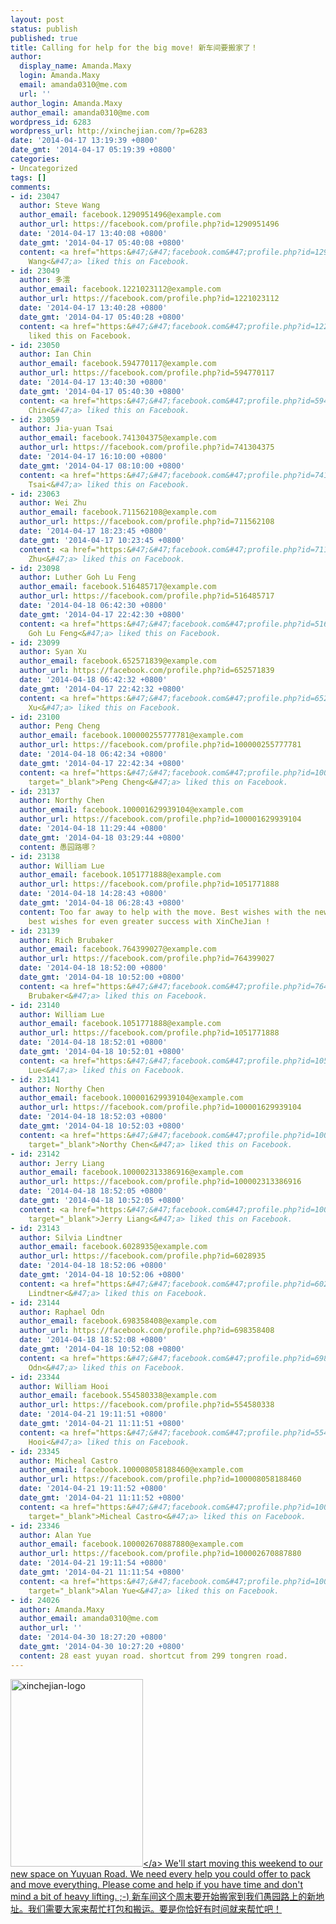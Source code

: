 ```yaml
---
layout: post
status: publish
published: true
title: Calling for help for the big move! 新车间要搬家了！
author:
  display_name: Amanda.Maxy
  login: Amanda.Maxy
  email: amanda0310@me.com
  url: ''
author_login: Amanda.Maxy
author_email: amanda0310@me.com
wordpress_id: 6283
wordpress_url: http://xinchejian.com/?p=6283
date: '2014-04-17 13:19:39 +0800'
date_gmt: '2014-04-17 05:19:39 +0800'
categories:
- Uncategorized
tags: []
comments:
- id: 23047
  author: Steve Wang
  author_email: facebook.1290951496@example.com
  author_url: https://facebook.com/profile.php?id=1290951496
  date: '2014-04-17 13:40:08 +0800'
  date_gmt: '2014-04-17 05:40:08 +0800'
  content: <a href="https:&#47;&#47;facebook.com&#47;profile.php?id=1290951496" target="_blank">Steve
    Wang<&#47;a> liked this on Facebook.
- id: 23049
  author: 多澐
  author_email: facebook.1221023112@example.com
  author_url: https://facebook.com/profile.php?id=1221023112
  date: '2014-04-17 13:40:28 +0800'
  date_gmt: '2014-04-17 05:40:28 +0800'
  content: <a href="https:&#47;&#47;facebook.com&#47;profile.php?id=1221023112" target="_blank">多澐<&#47;a>
    liked this on Facebook.
- id: 23050
  author: Ian Chin
  author_email: facebook.594770117@example.com
  author_url: https://facebook.com/profile.php?id=594770117
  date: '2014-04-17 13:40:30 +0800'
  date_gmt: '2014-04-17 05:40:30 +0800'
  content: <a href="https:&#47;&#47;facebook.com&#47;profile.php?id=594770117" target="_blank">Ian
    Chin<&#47;a> liked this on Facebook.
- id: 23059
  author: Jia-yuan Tsai
  author_email: facebook.741304375@example.com
  author_url: https://facebook.com/profile.php?id=741304375
  date: '2014-04-17 16:10:00 +0800'
  date_gmt: '2014-04-17 08:10:00 +0800'
  content: <a href="https:&#47;&#47;facebook.com&#47;profile.php?id=741304375" target="_blank">Jia-yuan
    Tsai<&#47;a> liked this on Facebook.
- id: 23063
  author: Wei Zhu
  author_email: facebook.711562108@example.com
  author_url: https://facebook.com/profile.php?id=711562108
  date: '2014-04-17 18:23:45 +0800'
  date_gmt: '2014-04-17 10:23:45 +0800'
  content: <a href="https:&#47;&#47;facebook.com&#47;profile.php?id=711562108" target="_blank">Wei
    Zhu<&#47;a> liked this on Facebook.
- id: 23098
  author: Luther Goh Lu Feng
  author_email: facebook.516485717@example.com
  author_url: https://facebook.com/profile.php?id=516485717
  date: '2014-04-18 06:42:30 +0800'
  date_gmt: '2014-04-17 22:42:30 +0800'
  content: <a href="https:&#47;&#47;facebook.com&#47;profile.php?id=516485717" target="_blank">Luther
    Goh Lu Feng<&#47;a> liked this on Facebook.
- id: 23099
  author: Syan Xu
  author_email: facebook.652571839@example.com
  author_url: https://facebook.com/profile.php?id=652571839
  date: '2014-04-18 06:42:32 +0800'
  date_gmt: '2014-04-17 22:42:32 +0800'
  content: <a href="https:&#47;&#47;facebook.com&#47;profile.php?id=652571839" target="_blank">Syan
    Xu<&#47;a> liked this on Facebook.
- id: 23100
  author: Peng Cheng
  author_email: facebook.100000255777781@example.com
  author_url: https://facebook.com/profile.php?id=100000255777781
  date: '2014-04-18 06:42:34 +0800'
  date_gmt: '2014-04-17 22:42:34 +0800'
  content: <a href="https:&#47;&#47;facebook.com&#47;profile.php?id=100000255777781"
    target="_blank">Peng Cheng<&#47;a> liked this on Facebook.
- id: 23137
  author: Northy Chen
  author_email: facebook.100001629939104@example.com
  author_url: https://facebook.com/profile.php?id=100001629939104
  date: '2014-04-18 11:29:44 +0800'
  date_gmt: '2014-04-18 03:29:44 +0800'
  content: 愚园路哪？
- id: 23138
  author: William Lue
  author_email: facebook.1051771888@example.com
  author_url: https://facebook.com/profile.php?id=1051771888
  date: '2014-04-18 14:28:43 +0800'
  date_gmt: '2014-04-18 06:28:43 +0800'
  content: Too far away to help with the move. Best wishes with the new location and
    best wishes for even greater success with XinCheJian !
- id: 23139
  author: Rich Brubaker
  author_email: facebook.764399027@example.com
  author_url: https://facebook.com/profile.php?id=764399027
  date: '2014-04-18 18:52:00 +0800'
  date_gmt: '2014-04-18 10:52:00 +0800'
  content: <a href="https:&#47;&#47;facebook.com&#47;profile.php?id=764399027" target="_blank">Rich
    Brubaker<&#47;a> liked this on Facebook.
- id: 23140
  author: William Lue
  author_email: facebook.1051771888@example.com
  author_url: https://facebook.com/profile.php?id=1051771888
  date: '2014-04-18 18:52:01 +0800'
  date_gmt: '2014-04-18 10:52:01 +0800'
  content: <a href="https:&#47;&#47;facebook.com&#47;profile.php?id=1051771888" target="_blank">William
    Lue<&#47;a> liked this on Facebook.
- id: 23141
  author: Northy Chen
  author_email: facebook.100001629939104@example.com
  author_url: https://facebook.com/profile.php?id=100001629939104
  date: '2014-04-18 18:52:03 +0800'
  date_gmt: '2014-04-18 10:52:03 +0800'
  content: <a href="https:&#47;&#47;facebook.com&#47;profile.php?id=100001629939104"
    target="_blank">Northy Chen<&#47;a> liked this on Facebook.
- id: 23142
  author: Jerry Liang
  author_email: facebook.100002313386916@example.com
  author_url: https://facebook.com/profile.php?id=100002313386916
  date: '2014-04-18 18:52:05 +0800'
  date_gmt: '2014-04-18 10:52:05 +0800'
  content: <a href="https:&#47;&#47;facebook.com&#47;profile.php?id=100002313386916"
    target="_blank">Jerry Liang<&#47;a> liked this on Facebook.
- id: 23143
  author: Silvia Lindtner
  author_email: facebook.6028935@example.com
  author_url: https://facebook.com/profile.php?id=6028935
  date: '2014-04-18 18:52:06 +0800'
  date_gmt: '2014-04-18 10:52:06 +0800'
  content: <a href="https:&#47;&#47;facebook.com&#47;profile.php?id=6028935" target="_blank">Silvia
    Lindtner<&#47;a> liked this on Facebook.
- id: 23144
  author: Raphael Odn
  author_email: facebook.698358408@example.com
  author_url: https://facebook.com/profile.php?id=698358408
  date: '2014-04-18 18:52:08 +0800'
  date_gmt: '2014-04-18 10:52:08 +0800'
  content: <a href="https:&#47;&#47;facebook.com&#47;profile.php?id=698358408" target="_blank">Raphael
    Odn<&#47;a> liked this on Facebook.
- id: 23344
  author: William Hooi
  author_email: facebook.554580338@example.com
  author_url: https://facebook.com/profile.php?id=554580338
  date: '2014-04-21 19:11:51 +0800'
  date_gmt: '2014-04-21 11:11:51 +0800'
  content: <a href="https:&#47;&#47;facebook.com&#47;profile.php?id=554580338" target="_blank">William
    Hooi<&#47;a> liked this on Facebook.
- id: 23345
  author: Micheal Castro
  author_email: facebook.100008058188460@example.com
  author_url: https://facebook.com/profile.php?id=100008058188460
  date: '2014-04-21 19:11:52 +0800'
  date_gmt: '2014-04-21 11:11:52 +0800'
  content: <a href="https:&#47;&#47;facebook.com&#47;profile.php?id=100008058188460"
    target="_blank">Micheal Castro<&#47;a> liked this on Facebook.
- id: 23346
  author: Alan Yue
  author_email: facebook.100002670887880@example.com
  author_url: https://facebook.com/profile.php?id=100002670887880
  date: '2014-04-21 19:11:54 +0800'
  date_gmt: '2014-04-21 11:11:54 +0800'
  content: <a href="https:&#47;&#47;facebook.com&#47;profile.php?id=100002670887880"
    target="_blank">Alan Yue<&#47;a> liked this on Facebook.
- id: 24026
  author: Amanda.Maxy
  author_email: amanda0310@me.com
  author_url: ''
  date: '2014-04-30 18:27:20 +0800'
  date_gmt: '2014-04-30 10:27:20 +0800'
  content: 28 east yuyan road. shortcut from 299 tongren road.
---
```

<p><a href="http:&#47;&#47;xinchejian.com&#47;wp-content&#47;uploads&#47;2014&#47;02&#47;xinchejian-logo1.jpg"> <img alt="xinchejian-logo" src="http:&#47;&#47;xinchejian.com&#47;wp-content&#47;uploads&#47;2014&#47;02&#47;xinchejian-logo1-212x300.jpg" width="212" height="300" &#47;><&#47;a> We'll start moving this weekend to our new space on Yuyuan Road. We need every help you could offer to pack and move everything. Please come and help if you have time and don't mind a bit of heavy lifting. ;-) 新车间这个周末要开始搬家到我们愚园路上的新地址。我们需要大家来帮忙打包和搬运。要是你恰好有时间就来帮忙吧！</p>
